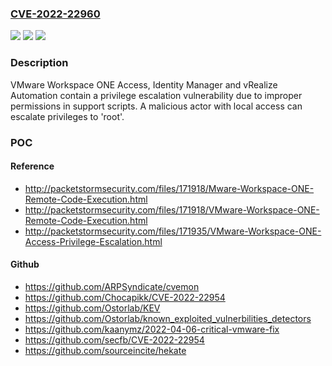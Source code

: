 ### [CVE-2022-22960](https://cve.mitre.org/cgi-bin/cvename.cgi?name=CVE-2022-22960)
![](https://img.shields.io/static/v1?label=Product&message=VMware%20Workspace%20ONE%20Access%2C%20Identity%20Manager%20and%20vRealize%20Automation&color=blue)
![](https://img.shields.io/static/v1?label=Version&message=Access%2021.08.0.1%2C%2021.08.0.0%2C%2020.10.0.1%2C%2020.10.0.0.%20Identity%20Manager%203.3.6%2C%203.3.5%2C%203.3.4%2C%203.3.3.%20vRealize%20Automation%207.6.%20&color=brightgreen)
![](https://img.shields.io/static/v1?label=Vulnerability&message=Privilege%20escalation&color=brightgreen)

### Description

VMware Workspace ONE Access, Identity Manager and vRealize Automation contain a privilege escalation vulnerability due to improper permissions in support scripts. A malicious actor with local access can escalate privileges to 'root'.

### POC

#### Reference
- http://packetstormsecurity.com/files/171918/Mware-Workspace-ONE-Remote-Code-Execution.html
- http://packetstormsecurity.com/files/171918/VMware-Workspace-ONE-Remote-Code-Execution.html
- http://packetstormsecurity.com/files/171935/VMware-Workspace-ONE-Access-Privilege-Escalation.html

#### Github
- https://github.com/ARPSyndicate/cvemon
- https://github.com/Chocapikk/CVE-2022-22954
- https://github.com/Ostorlab/KEV
- https://github.com/Ostorlab/known_exploited_vulnerbilities_detectors
- https://github.com/kaanymz/2022-04-06-critical-vmware-fix
- https://github.com/secfb/CVE-2022-22954
- https://github.com/sourceincite/hekate

